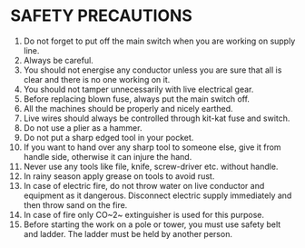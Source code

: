 # SAFETY PRECAUTIONS

1. Do not forget to put off the main switch when you are working on supply line. 
1. Always be careful. 
1. You should not energise any conductor unless you are sure that all is clear and there is no one working on it. 
1. You should not tamper unnecessarily with live electrical gear. 
1. Before replacing blown fuse, always put the main switch off. 
1. All the machines should be properly and nicely earthed. 
1. Live wires should always be controlled through kit-kat fuse and switch. 
1. Do not use a plier as a hammer. 
1. Do not put a sharp edged tool in your pocket. 
1. If you want to hand over any sharp tool to someone else, give it from handle side, otherwise it can injure the hand. 
1. Never use any tools like file, knife, screw-driver etc. without handle. 
1. In rainy season apply grease on tools to avoid rust.
1. In case of electric fire, do not throw water on live conductor and equipment as it dangerous. Disconnect electric supply immediately and then throw sand on the fire. 
1. In case of fire only CO~2~ extinguisher is used for this purpose. 
1. Before starting the work on a pole or tower, you must use safety belt and ladder. The ladder must be held by another person. 
